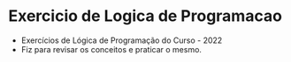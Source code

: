 # Exercicio de Logica de Programacao

 - Exercícios de Lógica de Programação do Curso - 2022
 - Fiz para revisar os conceitos e praticar o mesmo.
